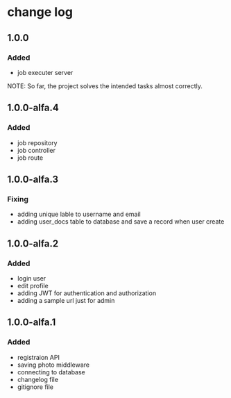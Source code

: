 # change log

## 1.0.0
### Added
* job executer server

NOTE: So far, the project solves the intended tasks almost correctly.

## 1.0.0-alfa.4
### Added
* job repository
* job controller
* job route

## 1.0.0-alfa.3
### Fixing
* adding unique lable to username and email
* adding user_docs table to database and save a record when user create

## 1.0.0-alfa.2
### Added
* login user
* edit profile
* adding JWT for authentication and authorization
* adding a sample url just for admin

## 1.0.0-alfa.1
### Added
* registraion API
* saving photo middleware
* connecting to database
* changelog file
* gitignore file